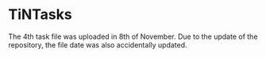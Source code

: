 # TiNTasks
The 4th task file was uploaded in 8th of November.
Due to the update of the repository, the file date was also accidentally updated.
